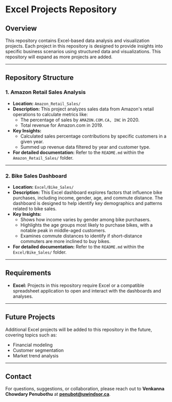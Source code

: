 # Excel Projects Repository

## Overview
This repository contains Excel-based data analysis and visualization projects. Each project in this repository is designed to provide insights into specific business scenarios using structured data and visualizations. This repository will expand as more projects are added.

---

## Repository Structure

### 1. **Amazon Retail Sales Analysis**
- **Location:** `Amazon_Retail_Sales/`
- **Description:** 
  This project analyzes sales data from Amazon's retail operations to calculate metrics like:
  - The percentage of sales by `AMAZON.COM.CA, INC` in 2020.
  - Total revenue for Amazon.com in 2019.
- **Key Insights:**
  - Calculated sales percentage contributions by specific customers in a given year.
  - Summed up revenue data filtered by year and customer type.
- **For detailed documentation:** Refer to the `README.md` within the `Amazon_Retail_Sales/` folder.

---

### 2. **Bike Sales Dashboard**
- **Location:** `Excel/Bike_Sales/`
- **Description:** 
  This Excel dashboard explores factors that influence bike purchases, including income, gender, age, and commute distance. The dashboard is designed to help identify key demographics and patterns related to bike sales.
- **Key Insights:**
  - Shows how income varies by gender among bike purchasers.
  - Highlights the age groups most likely to purchase bikes, with a notable peak in middle-aged customers.
  - Examines commute distances to identify if short-distance commuters are more inclined to buy bikes.
- **For detailed documentation:** Refer to the `README.md` within the `Excel/Bike_Sales/` folder.

---

## Requirements

- **Excel:** Projects in this repository require Excel or a compatible spreadsheet application to open and interact with the dashboards and analyses.

---

## Future Projects

Additional Excel projects will be added to this repository in the future, covering topics such as:
- Financial modeling
- Customer segmentation
- Market trend analysis

---

## Contact

For questions, suggestions, or collaboration, please reach out to **Venkanna Chowdary Penubothu** at **penubot@uwindsor.ca**.
